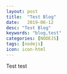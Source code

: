 ```yaml
---
layout: post
title:  "Test Blog"
date:   2019-06-12
desc: "Test Blog"
keywords: "blog,test"
categories: [NODEJS]
tags: [nodejs]
icon: icon-html
---
```


Test test
